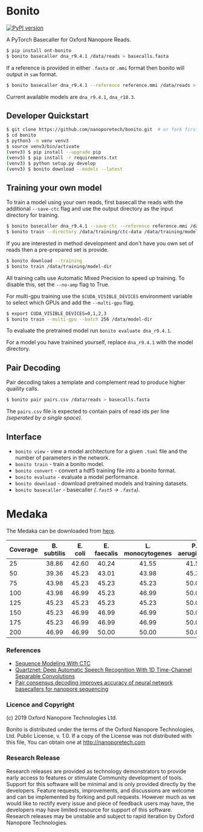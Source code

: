 # Bonito

[![PyPI version](https://badge.fury.io/py/ont-bonito.svg)](https://badge.fury.io/py/ont-bonito)

A PyTorch Basecaller for Oxford Nanopore Reads.

```bash
$ pip install ont-bonito
$ bonito basecaller dna_r9.4.1 /data/reads > basecalls.fasta
```

If a reference is provided in either `.fasta` or `.mmi` format then bonito will output in `sam` format.

```bash
$ bonito basecaller dna_r9.4.1 --reference reference.mmi /data/reads > basecalls.sam
```

Current available models are `dna_r9.4.1`, `dna_r10.3`.

## Developer Quickstart

```bash
$ git clone https://github.com/nanoporetech/bonito.git  # or fork first and clone that
$ cd bonito
$ python3 -m venv venv3
$ source venv3/bin/activate
(venv3) $ pip install --upgrade pip
(venv3) $ pip install -r requirements.txt
(venv3) $ python setup.py develop
(venv3) $ bonito download --models --latest
```

## Training your own model

To train a model using your own reads, first basecall the reads with the additional `--save-ctc` flag and use the output directory as the input directory for training.

```bash
$ bonito basecaller dna_r9.4.1 --save-ctc --reference reference.mmi /data/reads > /data/training/ctc-data/basecalls.sam
$ bonito train --directory /data/training/ctc-data /data/training/model-dir
```

If you are interested in method development and don't have you own set of reads then a pre-prepared set is provide.

```bash
$ bonito download --training
$ bonito train /data/training/model-dir
```

All training calls use Automatic Mixed Precision to speed up training. To disable this, set the `--no-amp` flag to True. 

For multi-gpu training use the `$CUDA_VISIBLE_DEVICES` environment variable to select which GPUs and add the `--multi-gpu` flag.

```bash
$ export CUDA_VISIBLE_DEVICES=0,1,2,3
$ bonito train --multi-gpu --batch 256 /data/model-dir
```

To evaluate the pretrained model run `bonito evaluate dna_r9.4.1`.

For a model you have trainined yourself, replace `dna_r9.4.1` with the model directory.

## Pair Decoding

Pair decoding takes a template and complement read to produce higher quaility calls.

```bash
$ bonito pair pairs.csv /data/reads > basecalls.fasta
```

The `pairs.csv` file is expected to contain pairs of read ids per line *(seperated by a single space)*.

## Interface

 - `bonito view` - view a model architecture for a given `.toml` file and the number of parameters in the network.
 - `bonito train` - train a bonito model.
 - `bonito convert` - convert a hdf5 training file into a bonito format.
 - `bonito evaluate` - evaluate a model performance.
 - `bonito download` - download pretrained models and training datasets.
 - `bonito basecaller` - basecaller *(`.fast5` -> `.fasta`)*.

# Medaka

The Medaka can be downloaded from [here](https://nanoporetech.box.com/shared/static/ve8445ceb2bnwod1zaj0z2ptuwsvxd64.hdf5).

| Coverage | B. subtilis | E. coli | E. faecalis | L. monocytogenes | P. aeruginosa | S. aureus | S. enterica |
| -------- |:-----------:|:-------:|:-----------:|:----------------:|:-------------:|:---------:|:-----------:|
|       25 |       38.86 |   42.60 |       40.24 |            41.55 |         41.55 |     43.98 |       36.78 |
|       50 |       39.36 |   45.23 |       43.01 |            43.98 |         45.34 |     46.99 |       38.07 |
|       75 |       43.98 |   45.23 |       45.23 |            45.23 |         50.00 |     46.99 |       38.36 |
|      100 |       43.98 |   46.99 |       45.23 |            46.99 |         50.00 |     50.00 |       39.39 |
|      125 |       45.23 |   45.23 |       45.23 |            45.23 |         50.00 |     50.00 |       39.39 |
|      150 |       45.23 |   46.99 |       46.99 |            46.99 |         50.00 |     50.00 |       39.59 |
|      175 |       45.23 |   46.99 |       46.99 |            46.99 |         50.00 |     50.00 |       39.59 |
|      200 |       46.99 |   46.99 |       50.00 |            50.00 |         50.00 |     50.00 |       40.00 |

### References

 - [Sequence Modeling With CTC](https://distill.pub/2017/ctc/)
 - [Quartznet: Deep Automatic Speech Recognition With 1D Time-Channel Separable Convolutions](https://arxiv.org/pdf/1910.10261.pdf)
 - [Pair consensus decoding improves accuracy of neural network basecallers for nanopore sequencing](https://www.biorxiv.org/content/10.1101/2020.02.25.956771v1.full.pdf)
 
### Licence and Copyright
(c) 2019 Oxford Nanopore Technologies Ltd.

Bonito is distributed under the terms of the Oxford Nanopore
Technologies, Ltd.  Public License, v. 1.0.  If a copy of the License
was not distributed with this file, You can obtain one at
http://nanoporetech.com

### Research Release

Research releases are provided as technology demonstrators to provide early access to features or stimulate Community development of tools. Support for this software will be minimal and is only provided directly by the developers. Feature requests, improvements, and discussions are welcome and can be implemented by forking and pull requests. However much as we would like to rectify every issue and piece of feedback users may have, the developers may have limited resource for support of this software. Research releases may be unstable and subject to rapid iteration by Oxford Nanopore Technologies.
